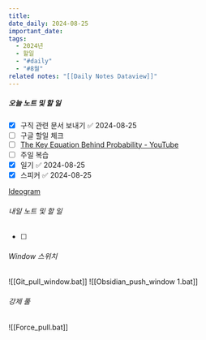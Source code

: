 ```yaml
---
title: 
date_daily: 2024-08-25
important_date: 
tags:
  - 2024년
  - 할일
  - "#daily"
  - "#8월"
related notes: "[[Daily Notes Dataview]]"
---
```

##### 오늘 노트 및 할 일 
- [x] 구직 관련 문서 보내기 ✅ 2024-08-25
- [ ] 구글 할일 체크
- [ ] [The Key Equation Behind Probability - YouTube](https://www.youtube.com/watch?v=KHVR587oW8I)
- [ ] 주일 복습
- [x] 일기 ✅ 2024-08-25
- [x] 스피커 ✅ 2024-08-25

[Ideogram](https://ideogram.ai/t/explore)


###### 내일 노트 및 할 일
- [ ] 


######  Window 스위치
![[Git_pull_window.bat]]
![[Obsidian_push_window 1.bat]]



###### 강제 풀
![[Force_pull.bat]]